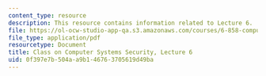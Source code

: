 ```yaml
---
content_type: resource
description: This resource contains information related to Lecture 6.
file: https://ol-ocw-studio-app-qa.s3.amazonaws.com/courses/6-858-computer-systems-security-fall-2014/0f397e7b504aa9b146763705619d49ba_MIT6_858F14_lec6.pdf
file_type: application/pdf
resourcetype: Document
title: Class on Computer Systems Security, Lecture 6
uid: 0f397e7b-504a-a9b1-4676-3705619d49ba
---
```

